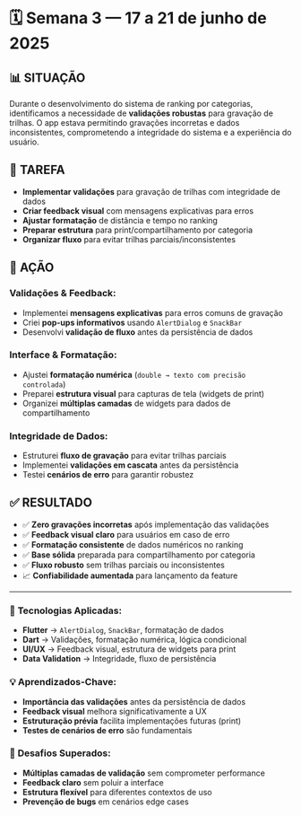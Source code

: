 # 🗓 Semana 3 — 17 a 21 de junho de 2025

## 📊 **SITUAÇÃO**
Durante o desenvolvimento do sistema de ranking por categorias, identificamos a necessidade de **validações robustas** para gravação de trilhas. O app estava permitindo gravações incorretas e dados inconsistentes, comprometendo a integridade do sistema e a experiência do usuário.

## 🎯 **TAREFA**
- **Implementar validações** para gravação de trilhas com integridade de dados
- **Criar feedback visual** com mensagens explicativas para erros
- **Ajustar formatação** de distância e tempo no ranking
- **Preparar estrutura** para print/compartilhamento por categoria
- **Organizar fluxo** para evitar trilhas parciais/inconsistentes

## 🚀 **AÇÃO**
### **Validações & Feedback:**
- Implementei **mensagens explicativas** para erros comuns de gravação
- Criei **pop-ups informativos** usando `AlertDialog` e `SnackBar`
- Desenvolvi **validação de fluxo** antes da persistência de dados

### **Interface & Formatação:**
- Ajustei **formatação numérica** (`double → texto com precisão controlada`)
- Preparei **estrutura visual** para capturas de tela (widgets de print)
- Organizei **múltiplas camadas** de widgets para dados de compartilhamento

### **Integridade de Dados:**
- Estruturei **fluxo de gravação** para evitar trilhas parciais
- Implementei **validações em cascata** antes da persistência
- Testei **cenários de erro** para garantir robustez

## ✅ **RESULTADO**
- ✅ **Zero gravações incorretas** após implementação das validações
- ✅ **Feedback visual claro** para usuários em caso de erro
- ✅ **Formatação consistente** de dados numéricos no ranking
- ✅ **Base sólida** preparada para compartilhamento por categoria
- ✅ **Fluxo robusto** sem trilhas parciais ou inconsistentes
- 📈 **Confiabilidade aumentada** para lançamento da feature

---

### 🧰 **Tecnologias Aplicadas:**
- **Flutter** → `AlertDialog`, `SnackBar`, formatação de dados
- **Dart** → Validações, formatação numérica, lógica condicional
- **UI/UX** → Feedback visual, estrutura de widgets para print
- **Data Validation** → Integridade, fluxo de persistência

### 💡 **Aprendizados-Chave:**
- **Importância das validações** antes da persistência de dados
- **Feedback visual** melhora significativamente a UX
- **Estruturação prévia** facilita implementações futuras (print)
- **Testes de cenários de erro** são fundamentais

### 🔧 **Desafios Superados:**
- **Múltiplas camadas de validação** sem comprometer performance
- **Feedback claro** sem poluir a interface
- **Estrutura flexível** para diferentes contextos de uso
- **Prevenção de bugs** em cenários edge cases
